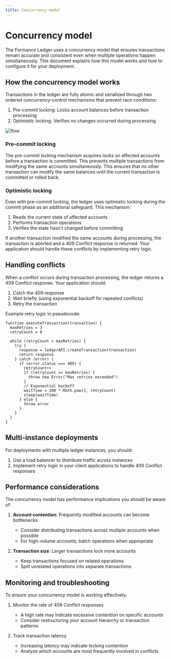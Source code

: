 ```yaml
---
title: Concurrency model
---
```


# Concurrency model

The Formance Ledger uses a concurrency model that ensures transactions remain accurate and consistent even when multiple operations happen simultaneously. This document explains how this model works and how to configure it for your deployment.

## How the concurrency model works

Transactions in the ledger are fully atomic and serialized through two ordered concurrency-control mechanisms that prevent race conditions:

1. Pre-commit locking: Locks account balances before transaction processing
2. Optimistic locking: Verifies no changes occurred during processing

![flow](/img/advanced/concurrency-model.png)

### Pre-commit locking

The pre-commit locking mechanism acquires locks on affected accounts before a transaction is committed. This prevents multiple transactions from modifying the same accounts simultaneously. This ensures that no other transaction can modify the same balances until the current transaction is committed or rolled back.

### Optimistic locking

Even with pre-commit locking, the ledger uses optimistic locking during the commit phase as an additional safeguard. This mechanism:

1. Reads the current state of affected accounts
2. Performs transaction operations
3. Verifies the state hasn't changed before committing

If another transaction modified the same accounts during processing, the transaction is aborted and a 409 Conflict response is returned. Your application should handle these conflicts by implementing retry logic.

## Handling conflicts

When a conflict occurs during transaction processing, the ledger returns a 409 Conflict response. Your application should:

1. Catch the 409 response
2. Wait briefly (using exponential backoff for repeated conflicts)
3. Retry the transaction

Example retry logic in pseudocode:

```
function executeTransaction(transaction) {
  maxRetries = 3
  retryCount = 0
  
  while (retryCount < maxRetries) {
    try {
      response = ledgerAPI.createTransaction(transaction)
      return response
    } catch (error) {
      if (error.status === 409) {
        retryCount++
        if (retryCount >= maxRetries) {
          throw new Error("Max retries exceeded")
        }
        // Exponential backoff
        waitTime = 100 * Math.pow(2, retryCount)
        sleep(waitTime)
      } else {
        throw error
      }
    }
  }
}
```

## Multi-instance deployments

For deployments with multiple ledger instances, you should:

1. Use a load balancer to distribute traffic across instances
2. Implement retry logic in your client applications to handle 409 Conflict responses

## Performance considerations

The concurrency model has performance implications you should be aware of:

1. **Account contention**: Frequently modified accounts can become bottlenecks
   - Consider distributing transactions across multiple accounts when possible
   - For high-volume accounts, batch operations when appropriate

2. **Transaction size**: Larger transactions lock more accounts
   - Keep transactions focused on related operations
   - Split unrelated operations into separate transactions

## Monitoring and troubleshooting

To ensure your concurrency model is working effectively:

1. Monitor the rate of 409 Conflict responses
   - A high rate may indicate excessive contention on specific accounts
   - Consider restructuring your account hierarchy or transaction patterns

2. Track transaction latency
   - Increasing latency may indicate locking contention
   - Analyze which accounts are most frequently involved in conflicts
